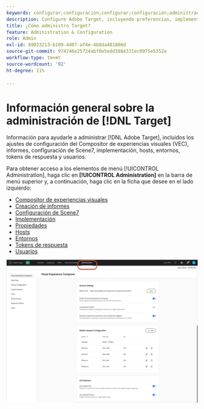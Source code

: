 ```yaml
---
keywords: configurar;configuración;configurar;configuración;administración
description: Configure Adobe Target, incluyendo preferencias, implementación, administración de usuarios, propiedades, configuración de Scene7, administración de hosts y tokens de respuesta.
title: ¿Cómo administro Target?
feature: Administration & Configuration
role: Admin
exl-id: 89023213-b109-4d07-af4e-4b8da481806d
source-git-commit: 974746e25724abf0e5edd3884331ec0975e5352e
workflow-type: tm+mt
source-wordcount: '92'
ht-degree: 11%

---
```


# Información general sobre la administración de [!DNL Target]

Información para ayudarle a administrar [!DNL Adobe Target], incluidos los ajustes de configuración del Compositor de experiencias visuales (VEC), informes, configuración de Scene7, implementación, hosts, entornos, tokens de respuesta y usuarios.

Para obtener acceso a los elementos de menú [!UICONTROL Administration], haga clic en **[!UICONTROL Administration]** en la barra de menú superior y, a continuación, haga clic en la ficha que desee en el lado izquierdo:

* [Compositor de experiencias visuales](/help/main/administrating-target/visual-experience-composer-set-up.md)
* [Creación de informes](/help/main/administrating-target/reporting.md)
* [Configuración de Scene7](/help/main/administrating-target/scene7-settings.md)
* [Implementación](/help/main/c-implementing-target/implementing-target.md)
* [Propiedades](/help/main/administrating-target/c-user-management/property-channel/property-channel.md)
* [Hosts](/help/main/administrating-target/hosts.md)
* [Entornos](/help/main/administrating-target/environments.md)
* [Tokens de respuesta](/help/main/administrating-target/response-tokens.md)
* [Usuarios](/help/main/administrating-target/c-user-management/user-management.md)

![Menú de administración de Adobe Target](/help/main/administrating-target/assets/administration.png)
